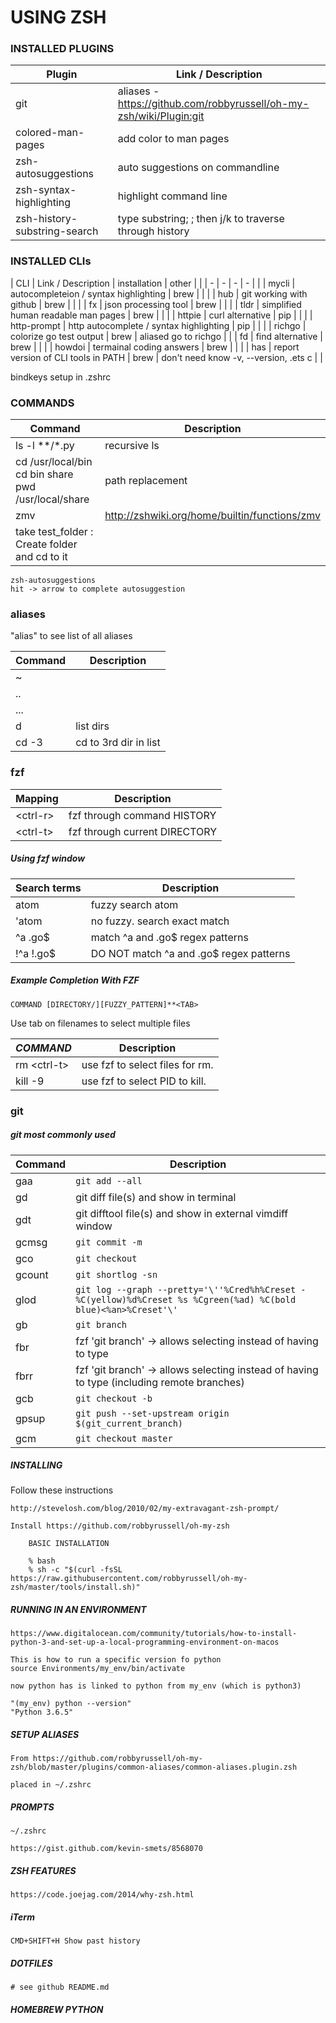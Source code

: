 # USING ZSH

### INSTALLED PLUGINS

| Plugin                       | Link / Description                                                  |
| - | - |
| git                          | aliases - https://github.com/robbyrussell/oh-my-zsh/wiki/Plugin:git |
| colored-man-pages            | add color to man pages                                              |
| zsh-autosuggestions          | auto suggestions on commandline                                     |
| zsh-syntax-highlighting      | highlight command line                                              |
| zsh-history-substring-search | type substring; <esc>; then j/k to traverse through history         |

### INSTALLED CLIs
| CLI         | Link / Description                      | installation | other                                 |   |
| -           | -                                       | -            | -                                     |   |
| mycli       | autocompleteion / syntax highlighting   | brew         |                                       |   |
| hub         | git working with github                 | brew         |                                       |   |
| fx          | json processing tool                    | brew         |                                       |   |
| tldr        | simplified human readable man pages     | brew         |                                       |   |
| httpie      | curl alternative                        | pip          |                                       |   |
| http-prompt | http autocomplete / syntax highlighting | pip          |                                       |   |
| richgo      | colorize go test output                 | brew         | aliased go to richgo                  |   |
| fd          | find alternative                        | brew         |                                       |   |
| howdoi      | termainal coding answers                | brew         |                                       |   |
| has         | report version of CLI tools in PATH     | brew         | don't need know -v, --version, .ets c |   |

     
bindkeys setup in .zshrc

### COMMANDS 

| Command                                                         | Description                                   |
| -                                                               | -                                             |
| ls -l \*\*/*.py                                                 | recursive ls                                  |
| cd /usr/local/bin<br> cd bin share<br> pwd<br> /usr/local/share | path replacement                              |
| zmv                                                             | http://zshwiki.org/home/builtin/functions/zmv |
| take test_folder : Create folder and cd to it                   |                                               |
    

    zsh-autosuggestions
    hit -> arrow to complete autosuggestion
    

### aliases 

"alias" to see list of all aliases

| Command | Description           |
| -       | -                     |
| ~       |                       |
| ..      |                       |
| ...     |                       |
| d       | list dirs             |
| cd -3   | cd to 3rd dir in list |

### fzf

|   Mapping   |          Description          |
| ----------- | ----------------------------- |
| <ctrl-r&gt; | fzf through command HISTORY   |
| <ctrl-t&gt; | fzf through current DIRECTORY |

##### Using fzf window
| Search terms | Description                              |
| -            | -                                        |
| atom         | fuzzy search atom                        |
| 'atom        | no fuzzy. search exact match             |
| ^a  .go$     | match ^a and .go$  regex patterns        |
| !^a  !.go$   | DO NOT match ^a and .go$ regex patterns |

##### Example Completion With FZF
`COMMAND [DIRECTORY/][FUZZY_PATTERN]**<TAB>` <br> 

 Use tab on filenames to select multiple files
 
| *COMMAND*      | Description                     |
| -              | -                               |
| rm <ctrl-t&gt; | use fzf to select files for rm. |
| kill -9 <tab>  | use fzf to select PID to kill.  |


### git
    
##### git most commonly used
| Command | Description                                                                                                    |
| -       | -                                                                                                              |
| gaa     | `git add --all`                                                                                                |
| gd      | git diff file(s) and show in terminal                                                                          |
| gdt     | git difftool file(s) and show in external vimdiff window                                                       |
| gcmsg   | `git commit -m`                                                                                                |
| gco     | `git checkout`                                                                                                 |
| gcount  | `git shortlog -sn`                                                                                             |
| glod    | `git log --graph --pretty='\''%Cred%h%Creset -%C(yellow)%d%Creset %s %Cgreen(%ad) %C(bold blue)<%an>%Creset'\'` |
| gb      | `git branch`                                                                                                   |
| fbr     | fzf 'git branch' -> allows selecting instead of having to type                                                 |
| fbrr    | fzf 'git branch' -> allows selecting instead of having to type (including remote branches)                     |
| gcb     | `git checkout -b`                                                                                              |
| gpsup   | `git push --set-upstream origin $(git_current_branch)`                                                         |
| gcm     | `git checkout master`                                                                                          |
  

##### INSTALLING

Follow these instructions

    http://stevelosh.com/blog/2010/02/my-extravagant-zsh-prompt/

	Install https://github.com/robbyrussell/oh-my-zsh

	    BASIC INSTALLATION
	    
	    % bash
	    % sh -c "$(curl -fsSL https://raw.githubusercontent.com/robbyrussell/oh-my-zsh/master/tools/install.sh)"

##### RUNNING IN AN ENVIRONMENT

    https://www.digitalocean.com/community/tutorials/how-to-install-python-3-and-set-up-a-local-programming-environment-on-macos

    This is how to run a specific version fo python
    source Environments/my_env/bin/activate

    now python has is linked to python from my_env (which is python3)
    
    "(my_env) python --version"
    "Python 3.6.5"

##### SETUP ALIASES

    From https://github.com/robbyrussell/oh-my-zsh/blob/master/plugins/common-aliases/common-aliases.plugin.zsh
	
    placed in ~/.zshrc

##### PROMPTS 
    
    ~/.zshrc

    https://gist.github.com/kevin-smets/8568070

##### ZSH FEATURES

    https://code.joejag.com/2014/why-zsh.html

##### iTerm 

    CMD+SHIFT+H Show past history

##### DOTFILES 

    # see github README.md

##### HOMEBREW PYTHON

